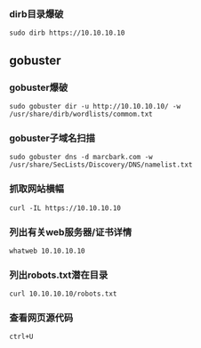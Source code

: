 ### dirb目录爆破
    sudo dirb https://10.10.10.10

## gobuster
### gobuster爆破
    sudo gobuster dir -u http://10.10.10.10/ -w /usr/share/dirb/wordlists/commom.txt
### gobuster子域名扫描
    sudo gobuster dns -d marcbark.com -w /usr/share/SecLists/Discovery/DNS/namelist.txt

### 抓取网站横幅
    curl -IL https://10.10.10.10

### 列出有关web服务器/证书详情
    whatweb 10.10.10.10

### 列出robots.txt潜在目录
    curl 10.10.10.10/robots.txt

### 查看网页源代码
    ctrl+U